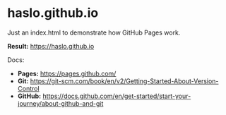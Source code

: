# haslo.github.io

Just an index.html to demonstrate how GitHub Pages work.

**Result:** https://haslo.github.io

Docs:

* **Pages:** https://pages.github.com/
* **Git:** https://git-scm.com/book/en/v2/Getting-Started-About-Version-Control
* **GitHub:** https://docs.github.com/en/get-started/start-your-journey/about-github-and-git

